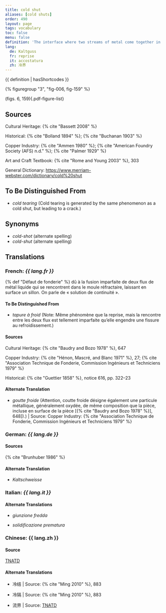 ```yaml
---
title: cold shut
aliases: [cold shuts]
order: 490
layout: page
tags: vocabulary
toc: false
menu: false
definition: 'The interface where two streams of metal come together in the {% def "mold" %} but do not fuse properly, often due to premature cooling of the metal in the mold. A cold shut may also describe a hole or void in a {% def "cast (n.)" "cast" %} caused by premature cooling ({% cite "Rome and Young 2003" %}, 303). The cooled metal edges will be rounded in profile.'
lang:
  de: Kaltguss
  fr: reprise
  it: accostatura
  zh: 冷界
---
```


{{ definition | hasShortcodes }}

{% figuregroup "3", "fig-006, fig-159" %}

(figs. 6, 159){.pdf-figure-list}

## Sources

Cultural Heritage: {% cite "Bassett 2008" %}

Historical: {% cite "Bolland 1894" %}; {% cite "Buchanan 1903" %}

Copper Industry: {% cite "Ammen 1980" %}; {% cite "American Foundry Society (AFS) n.d." %}; {% cite "Palmer 1929" %}

Art and Craft Textbook: {% cite "Rome and Young 2003" %}, 303

General Dictionary: <https://www.merriam-webster.com/dictionary/cold%20shut>

## To Be Distinguished From

- *cold tearing* (Cold tearing is generated by the same phenomenon as a cold shut, but leading to a crack.)

## Synonyms

- *cold-shot* (alternate spelling)
- *cold-shut* (alternate spelling)

## Translations

<div class="accordion">

### **French**: *{{ lang.fr }}*

{% def "Défaut de fonderie" %} dû à la fusion imparfaite de deux flux de métal liquide qui se rencontrent dans le moule réfractaire, laissant en surface un sillon. On parle de « solution de continuité ».

#### To Be Distinguished From

- *tapure à froid* (Note: Même phénomène que la reprise, mais la rencontre entre les deux flux est tellement imparfaite qu’elle engendre une fissure au refroidissement.)

#### Sources

Cultural Heritage: {% cite "Baudry and Bozo 1978" %}, 647

Copper Industry: {% cite "Hénon, Mascré, and Blanc 1971" %}, 27; {% cite "Association Technique de Fonderie, Commission Ingénieurs et Techniciens 1979" %}

Historical: {% cite "Guettier 1858" %}, notice 616, pp. 322–23

#### Alternate Translation

- *goutte froide* (Attention, coutte froide désigne également une particule métallique, généralement oxydée, de même composition que la pièce, incluse en surface de la pièce [{% cite "Baudry and Bozo 1978" %}], 648]).) | Source: Copper Industry: {% cite "Association Technique de Fonderie, Commission Ingénieurs et Techniciens 1979" %}

### **German**: *{{ lang.de }}*

#### Sources

{% cite "Brunhuber 1986" %}

#### Alternate Translation

- *Kaltschweisse*

### **Italian**: *{{ lang.it }}*

#### Alternate Translations

- *giunzione fredda*

- *solidificazione prematura*

### **Chinese**: {{ lang.zh }}

#### Source

[TNATD](http://terms.naer.edu.tw/detail/627912/?index=1)

#### Alternate Translations

- 冷结 | Source: {% cite "Ming 2010" %}, 883

- 冷隔 | Source: {% cite "Ming 2010" %}, 883

- 流界 | Source: [TNATD](http://terms.naer.edu.tw/detail/627912/?index=1)

</div>
